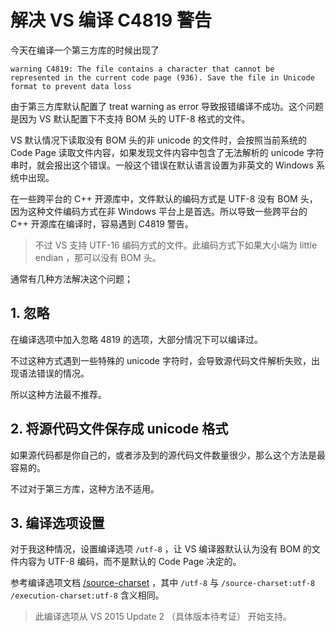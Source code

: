 # 解决 VS 编译 C4819 警告

今天在编译一个第三方库的时候出现了 

```
warning C4819: The file contains a character that cannot be represented in the current code page (936). Save the file in Unicode format to prevent data loss
```

由于第三方库默认配置了 treat warning as error 导致报错编译不成功。这个问题是因为 VS 默认配置下不支持 BOM 头的 UTF-8 格式的文件。

VS 默认情况下读取没有 BOM 头的非 unicode 的文件时，会按照当前系统的 Code Page 读取文件内容，如果发现文件内容中包含了无法解析的 unicode 字符串时，就会报出这个错误。一般这个错误在默认语言设置为非英文的 Windows 系统中出现。

在一些跨平台的 C++ 开源库中，文件默认的编码方式是 UTF-8 没有 BOM 头，因为这种文件编码方式在非 Windows 平台上是首选。所以导致一些跨平台的 C++ 开源库在编译时，容易遇到 C4819 警告。

> 不过 VS 支持 UTF-16 编码方式的文件。此编码方式下如果大小端为 little endian ，那可以没有 BOM 头。

通常有几种方法解决这个问题；

## 1. 忽略

在编译选项中加入忽略 4819 的选项，大部分情况下可以编译过。

不过这种方式遇到一些特殊的 unicode 字符时，会导致源代码文件解析失败，出现语法错误的情况。

所以这种方法最不推荐。

## 2. 将源代码文件保存成 unicode 格式

如果源代码都是你自己的，或者涉及到的源代码文件数量很少，那么这个方法是最容易的。

不过对于第三方库，这种方法不适用。

## 3. 编译选项设置

对于我这种情况，设置编译选项 `/utf-8` ，让 VS 编译器默认认为没有 BOM 的文件内容为 UTF-8 编码，而不是默认的 Code Page 决定的。

参考编译选项文档 [/source-charset](https://msdn.microsoft.com/en-us/library/mt708819.aspx) ，其中 `/utf-8` 与 `/source-charset:utf-8 /execution-charset:utf-8` 含义相同。

> 此编译选项从 VS 2015 Update 2 （具体版本待考证） 开始支持。